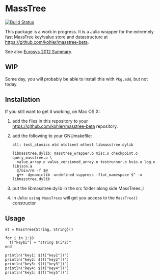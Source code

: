 # MassTree

[![Build Status](https://travis-ci.org/canadaduane/MassTree.jl.svg?branch=master)](https://travis-ci.org/canadaduane/MassTree.jl)

This package is a work in progress. It is a Julia wrapper for the extremely fast
MassTree key/value store and datastructure at https://github.com/kohler/masstree-beta.

See also [Eurosys 2012 Summary](http://highscalability.com/blog/2012/4/30/masstree-much-faster-than-mongodb-voltdb-redis-and-competiti.html).

## WIP

Some day, you will probably be able to install this with `Pkg.add`, but not today.

## Installation

If you still want to get it working, on Mac OS X:

1. add the files in this repository to your https://github.com/kohler/masstree-beta repository.

2. add the following to your GNUmakefile:
   ```
   all: test_atomics mtd mtclient mttest libmasstree.dylib
 
   libmasstree.dylib: masstree_wrapper.o misc.o checkpoint.o query_masstree.o \
     value_array.o value_versioned_array.o testrunner.o kvio.o log.o libjson.a
     @/bin/rm -f $@
     g++ -dynamiclib -undefined suppress -flat_namespace $^ -o libmasstree.dylib
   ```

3. put the libmasstree.dylib in the src folder along side MassTrees.jl

4. in Julia: `using MassTrees` will get you access to the `MassTree()` constructor

## Usage

```
mt = MassTree{String, String}()

for i in 1:10
  t["key$i"] = "string $(i*2)"
end

println("key1: $(t["key1"])")
println("key2: $(t["key2"])")
println("key3: $(t["key3"])")
println("key4: $(t["key4"])")
println("key5: $(t["key5"])")
```